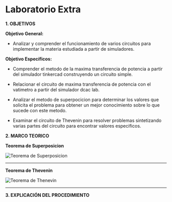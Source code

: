 # Laboratorio Extra

**1. OBJETIVOS** 

**Objetivo General:**

* Analizar y comprender el funcionamiento de varios circuitos para implementar la materia estudiada a partir de simuladores. 

**Objetivo Específicos:**

* Comprender el metodo de la maxima transferencia de potencia a partir del simulador tinkercad construyendo un circuito simple.

* Relacionar el circuito de maxima transferencia de potencia con el vatimetro a partir del simulador dcac lab. 

* Analizar el metodo de superpocicion para determinar los valores que solicita el problema para obtener un mejor conocimiento sobre lo que sucede con este metodo.

* Examinar el circuito de Thevenin para resolver problemas sintetizando varias partes del circuito para encontrar valores especificos. 

**2. MARCO TEORICO**

**Teorema de Superposicion**

![Teorema de Superposicion](https://user-images.githubusercontent.com/105677231/183779585-1b03486a-34cc-4254-8b9f-724ee45ec4a6.JPG)
***

**Teorema de Thevenin**

![Teorema de Thenevin](https://user-images.githubusercontent.com/105677231/183779622-ea299748-cc84-4351-994f-2c0c6d47798f.JPG)
***

**3. EXPLICACIÓN DEL PROCEDIMIENTO**


